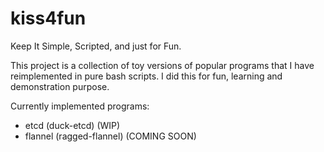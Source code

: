 # kiss4fun

Keep It Simple, Scripted, and just for Fun.

This project is a collection of toy versions of popular programs that I have reimplemented in pure bash scripts.
I did this for fun, learning and demonstration purpose.

Currently implemented programs:

- etcd (duck-etcd) (WIP)
- flannel (ragged-flannel) (COMING SOON)
